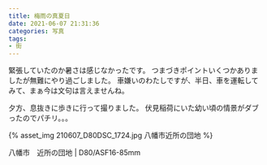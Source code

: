 ```yaml
---
title: 梅雨の真夏日
date: 2021-06-07 21:31:36
categories: 写真
tags:
- 街
---
```


緊張していたのか暑さは感じなかったです。
つまづきポイントいくつかありましたが無難にやり過ごしました。
車嫌いのわたしですが、半日、車を運転してみて、まぁ今は文句は言えませんね。

夕方、息抜きに歩きに行って撮りました。
伏見稲荷にいた幼い頃の情景がダブったのでパチリ。。。

{% asset_img 210607_D80DSC_1724.jpg 八幡市近所の団地 %}

八幡市　近所の団地 | D80/ASF16-85mm